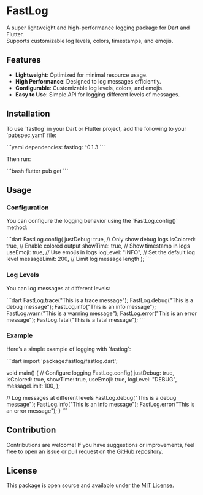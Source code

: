 # FastLog

A super lightweight and high-performance logging package for Dart and Flutter.  
Supports customizable log levels, colors, timestamps, and emojis.

## Features

- **Lightweight**: Optimized for minimal resource usage.
- **High Performance**: Designed to log messages efficiently.
- **Configurable**: Customizable log levels, colors, and emojis.
- **Easy to Use**: Simple API for logging different levels of messages.

## Installation

To use \`fastlog\` in your Dart or Flutter project, add the following to your \`pubspec.yaml\` file:

\`\`\`yaml
dependencies:
fastlog: ^0.1.3
\`\`\`

Then run:

\`\`\`bash
flutter pub get
\`\`\`

## Usage

### Configuration

You can configure the logging behavior using the \`FastLog.config()\` method:

\`\`\`dart
FastLog.config(
justDebug: true, // Only show debug logs
isColored: true, // Enable colored output
showTime: true, // Show timestamp in logs
useEmoji: true, // Use emojis in logs
logLevel: "INFO", // Set the default log level
messageLimit: 200, // Limit log message length
);
\`\`\`

### Log Levels

You can log messages at different levels:

\`\`\`dart
FastLog.trace("This is a trace message");
FastLog.debug("This is a debug message");
FastLog.info("This is an info message");
FastLog.warn("This is a warning message");
FastLog.error("This is an error message");
FastLog.fatal("This is a fatal message");
\`\`\`

### Example

Here’s a simple example of logging with \`fastlog\`:

\`\`\`dart
import 'package:fastlog/fastlog.dart';

void main() {
// Configure logging
FastLog.config(
justDebug: true,
isColored: true,
showTime: true,
useEmoji: true,
logLevel: "DEBUG",
messageLimit: 100,
);

// Log messages at different levels
FastLog.debug("This is a debug message");
FastLog.info("This is an info message");
FastLog.error("This is an error message");
}
\`\`\`

## Contribution

Contributions are welcome! If you have suggestions or improvements, feel free to open an issue or pull request on the [GitHub repository](https://github.com/cas8398/flutter-fastlog).

## License

This package is open source and available under the [MIT License](LICENSE).
